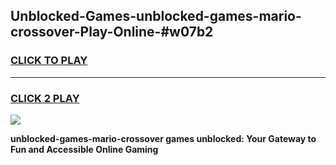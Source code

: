 
## Unblocked-Games-unblocked-games-mario-crossover-Play-Online-#w07b2
<h3>
<a href="https://premium.freeplayer.one?title=unblocked-games-mario-crossover&ref=27F">CLICK TO PLAY</a></h3>
<hr>

<h3>
<a href="https://premium.freeplayer.one?title=unblocked-games-mario-crossover&ref=27F">CLICK 2 PLAY</a>
  
</h3>

<a href="https://premium.freeplayer.one?title=unblocked-games-mario-crossover&ref=27F"><img src="https://clearcache.store/games.png"></a>


**unblocked-games-mario-crossover games unblocked: Your Gateway to Fun and Accessible Online Gaming**
